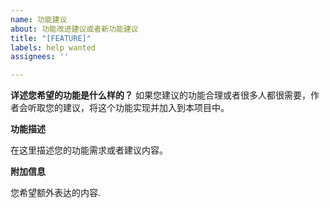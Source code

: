 ```yaml
---
name: 功能建议
about: 功能改进建议或者新功能建议
title: "[FEATURE]"
labels: help wanted
assignees: ''

---
```


**详述您希望的功能是什么样的？**
如果您建议的功能合理或者很多人都很需要，作者会听取您的建议，将这个功能实现并加入到本项目中。

**功能描述**

在这里描述您的功能需求或者建议内容。


**附加信息**

您希望额外表达的内容.

